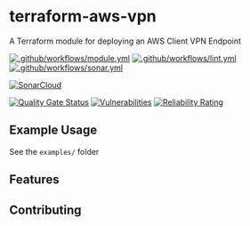 # terraform-aws-vpn

A Terraform module for deploying an AWS Client VPN Endpoint

[![.github/workflows/module.yml](https://github.com/champ-oss/terraform-aws-vpn/actions/workflows/module.yml/badge.svg?branch=main)](https://github.com/champ-oss/terraform-aws-vpn/actions/workflows/module.yml)
[![.github/workflows/lint.yml](https://github.com/champ-oss/terraform-aws-vpn/actions/workflows/lint.yml/badge.svg?branch=main)](https://github.com/champ-oss/terraform-aws-vpn/actions/workflows/lint.yml)
[![.github/workflows/sonar.yml](https://github.com/champ-oss/terraform-aws-vpn/actions/workflows/sonar.yml/badge.svg)](https://github.com/champ-oss/terraform-aws-vpn/actions/workflows/sonar.yml)

[![SonarCloud](https://sonarcloud.io/images/project_badges/sonarcloud-black.svg)](https://sonarcloud.io/summary/new_code?id=terraform-aws-vpn_champ-oss)

[![Quality Gate Status](https://sonarcloud.io/api/project_badges/measure?project=terraform-aws-vpn_champ-oss&metric=alert_status)](https://sonarcloud.io/summary/new_code?id=terraform-aws-vpn_champ-oss)
[![Vulnerabilities](https://sonarcloud.io/api/project_badges/measure?project=terraform-aws-vpn_champ-oss&metric=vulnerabilities)](https://sonarcloud.io/summary/new_code?id=terraform-aws-vpn_champ-oss)
[![Reliability Rating](https://sonarcloud.io/api/project_badges/measure?project=terraform-aws-vpn_champ-oss&metric=reliability_rating)](https://sonarcloud.io/summary/new_code?id=terraform-aws-vpn_champ-oss)

## Example Usage

See the `examples/` folder

## Features




## Contributing



